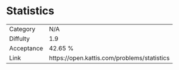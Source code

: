 # Statistics

<table>
    <tr>
        <td>Category</td>
        <td>N/A</td>
    </tr>
    <tr>
        <td>Diffulty</td>
        <td>1.9</td>
    </tr>
    <tr>
        <td>Acceptance</td>
        <td>42.65 %</td>
    </tr>
    <tr>
        <td>Link</td>
        <td>https://open.kattis.com/problems/statistics</td>
    </tr>
</table>